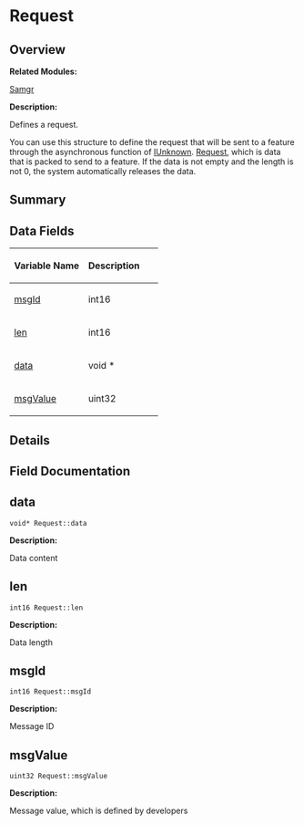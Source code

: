 # Request<a name="EN-US_TOPIC_0000001055195068"></a>

## **Overview**<a name="section1195241627191901"></a>

**Related Modules:**

[Samgr](samgr.md)

**Description:**

Defines a request. 

You can use this structure to define the request that will be sent to a feature through the asynchronous function of  [IUnknown](iunknown.md).  [Request](request.md), which is data that is packed to send to a feature. If the data is not empty and the length is not 0, the system automatically releases the data. 

## **Summary**<a name="section1338895616191901"></a>

## Data Fields<a name="pub-attribs"></a>

<a name="table2045070367191901"></a>
<table><thead align="left"><tr id="row606956699191901"><th class="cellrowborder" valign="top" width="50%" id="mcps1.1.3.1.1"><p id="p443258536191901"><a name="p443258536191901"></a><a name="p443258536191901"></a>Variable Name</p>
</th>
<th class="cellrowborder" valign="top" width="50%" id="mcps1.1.3.1.2"><p id="p24841288191901"><a name="p24841288191901"></a><a name="p24841288191901"></a>Description</p>
</th>
</tr>
</thead>
<tbody><tr id="row1070774659191901"><td class="cellrowborder" valign="top" width="50%" headers="mcps1.1.3.1.1 "><p id="p957282410191901"><a name="p957282410191901"></a><a name="p957282410191901"></a><a href="request.md#a3449d55dccf5271f417df1450bac652e">msgId</a></p>
</td>
<td class="cellrowborder" valign="top" width="50%" headers="mcps1.1.3.1.2 "><p id="p1759527002191901"><a name="p1759527002191901"></a><a name="p1759527002191901"></a>int16 </p>
</td>
</tr>
<tr id="row1742682225191901"><td class="cellrowborder" valign="top" width="50%" headers="mcps1.1.3.1.1 "><p id="p838968708191901"><a name="p838968708191901"></a><a name="p838968708191901"></a><a href="request.md#a4fd475107279d3cc090d7a383719ab3d">len</a></p>
</td>
<td class="cellrowborder" valign="top" width="50%" headers="mcps1.1.3.1.2 "><p id="p2052881918191901"><a name="p2052881918191901"></a><a name="p2052881918191901"></a>int16 </p>
</td>
</tr>
<tr id="row1904136455191901"><td class="cellrowborder" valign="top" width="50%" headers="mcps1.1.3.1.1 "><p id="p1531158573191901"><a name="p1531158573191901"></a><a name="p1531158573191901"></a><a href="request.md#a04b0cc187654cc20a1d036917bcad878">data</a></p>
</td>
<td class="cellrowborder" valign="top" width="50%" headers="mcps1.1.3.1.2 "><p id="p757258586191901"><a name="p757258586191901"></a><a name="p757258586191901"></a>void * </p>
</td>
</tr>
<tr id="row574708317191901"><td class="cellrowborder" valign="top" width="50%" headers="mcps1.1.3.1.1 "><p id="p1083926258191901"><a name="p1083926258191901"></a><a name="p1083926258191901"></a><a href="request.md#ae26e2e2c6d456140217167550372a5bd">msgValue</a></p>
</td>
<td class="cellrowborder" valign="top" width="50%" headers="mcps1.1.3.1.2 "><p id="p357420516191901"><a name="p357420516191901"></a><a name="p357420516191901"></a>uint32 </p>
</td>
</tr>
</tbody>
</table>

## **Details**<a name="section1687280086191901"></a>

## **Field Documentation**<a name="section174245105191901"></a>

## data<a name="a04b0cc187654cc20a1d036917bcad878"></a>

```
void* Request::data
```

 **Description:**

Data content 

## len<a name="a4fd475107279d3cc090d7a383719ab3d"></a>

```
int16 Request::len
```

 **Description:**

Data length 

## msgId<a name="a3449d55dccf5271f417df1450bac652e"></a>

```
int16 Request::msgId
```

 **Description:**

Message ID 

## msgValue<a name="ae26e2e2c6d456140217167550372a5bd"></a>

```
uint32 Request::msgValue
```

 **Description:**

Message value, which is defined by developers 

